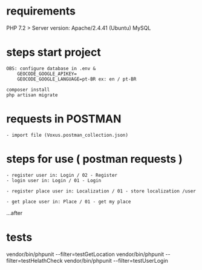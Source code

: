 
# requirements

PHP 7.2 >
Server version: Apache/2.4.41 (Ubuntu)
MySQL

# steps start project

    OBS: configure database in .env & 
        GEOCODE_GOOGLE_APIKEY=
        GEOCODE_GOOGLE_LANGUAGE=pt-BR ex: en / pt-BR

    composer install
    php artisan migrate

# requests in POSTMAN

    - import file (Voxus.postman_collection.json)

# steps for use ( postman requests )

    - register user in: Login / 02 - Register
    - login user in: Login / 01 - Login

    - register place user in: Localization / 01 - store localization /user

    - get place user in: Place / 01 - get my place




...after

# tests


vendor/bin/phpunit --filter=testGetLocation
vendor/bin/phpunit --filter=testHelathCheck
vendor/bin/phpunit --filter=testUserLogin






